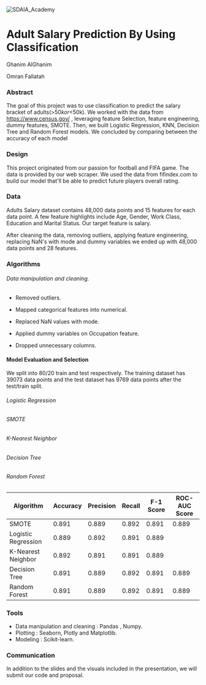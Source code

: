 ![SDAIA_Academy](https://user-images.githubusercontent.com/20911835/136685524-fda5c7dd-6f97-480b-bb69-4ae1ad02c460.jpeg)

# Adult Salary Prediction By Using Classification

Ghanim AlGhanim

Omran Fallatah

### Abstract

The goal of this project was to use classification to predict the salary bracket of adults(>$50k or <$50k). We worked with the data from <https://www.census.gov/> , leveraging feature Selection, feature engineering, dummy features, SMOTE. Then, we built  Logistic Regression, KNN, Decision Tree and Random Forest models. We concluded by comparing between the accuracy of each model

### Design

This project originated from our passion for football and FIFA game. The data is provided by our web scraper. We used the data from fifindex.com to build our model that'll be able to predict future players overall rating.

### Data

Adults Salary dataset contains 48,000 data points and 15 features for each data point. A few feature highlights include Age, Gender, Work Class, Education and Marital Status. Our target feature is salary.

After cleaning the data, removing outliers, applying feature engineering, replacing NaN's with mode and dummy variables we ended up with 48,000 data points and 28 features.

### Algorithms

###### Data manipulation and cleaning.

-   Removed outliers.

-   Mapped categorical features into numerical.

-   Replaced NaN values with mode.

-   Applied dummy variables on Occupation feature.

-   Dropped unnecessary columns.


#### Model Evaluation and Selection

We split into 80/20 train and test respectively. The training dataset has 39073 data points and the test dataset has 9769 data points after the test/train split.
<!-- START HERE
     Add data for each model + results
     Get Acc, Pre etc for each model
     Insert plot for each model?
-->
###### Logistic Regression
###### SMOTE
###### K-Nearest Neighbor
###### Decision Tree
###### Random Forest

| Algorithm | Accuracy  | Precision | Recall | F-1 Score | ROC-AUC Score |
| ------------- | ------------- | ------------- | ------------- | ------------- | ------------- |
| SMOTE | 0.891 | 0.889  | 0.892  | 0.891 | 0.889  |
| Logistic Regression | 0.889  | 0.892  | 0.891 | 0.889  |
| K-Nearest Neighbor| 0.892  | 0.891  | 0.891 | 0.889  |
| Decision Tree | 0.891 | 0.889  | 0.892  | 0.891 | 0.889  |
| Random Forest | 0.891 | 0.889  | 0.892  | 0.891 | 0.889  |

<!-- Insert ROC CURVE PLOT -->

### Tools

-   Data manipulation and cleaning : Pandas , Numpy.
-   Plotting : Seaborn, Plotly and Matplotlib.
-   Modeling : Scikit-learn.

### Communication

In addition to the slides and the visuals included in the presentation, we will submit our code and proposal.
